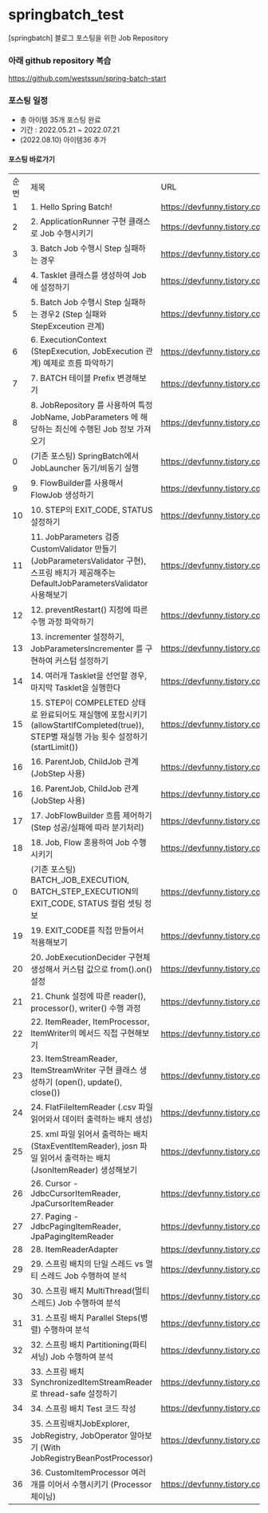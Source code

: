 # springbatch_test
[springbatch] 블로그 포스팅을 위한 Job Repository

### 아래 github repository 복습
https://github.com/westssun/spring-batch-start

### 포스팅 일정
- 총 아이템 35개 포스팅 완료
- 기간 : 2022.05.21 ~ 2022.07.21
- (2022.08.10) 아이템36 추가 

#### 포스팅 바로가기
| | | |
|-|-|-|
|순번|제목|URL|
|1|1. Hello Spring Batch!|https://devfunny.tistory.com/754|
|2|2. ApplicationRunner 구현 클래스로 Job 수행시키기|https://devfunny.tistory.com/755|
|3|3. Batch Job 수행시 Step 실패하는 경우 |https://devfunny.tistory.com/758|
|4|4. Tasklet 클래스를 생성하여 Job에 설정하기 |https://devfunny.tistory.com/759|
|5|5. Batch Job 수행시 Step 실패하는 경우2 (Step 실패와 StepExceution 관계)|https://devfunny.tistory.com/765|
|6|6. ExecutionContext (StepExecution, JobExecution 관계) 예제로 흐름 파악하기|https://devfunny.tistory.com/769|
|7|7. BATCH 테이블 Prefix 변경해보기|https://devfunny.tistory.com/774|
|8|8. JobRepository 를 사용하여 특정 JobName, JobParameters 에 해당하는 최신에 수행된 Job 정보 가져오기|https://devfunny.tistory.com/769|
|0|(기존 포스팅) SpringBatch에서 JobLauncher 동기/비동기 실행|https://devfunny.tistory.com/688|
|9|9. FlowBuilder를 사용해서 FlowJob 생성하기|https://devfunny.tistory.com/776|
|10|10. STEP의 EXIT_CODE, STATUS 설정하기|https://devfunny.tistory.com/778|
|11|11. JobParameters 검증 CustomValidator 만들기 (JobParametersValidator 구현), 스프링 배치가 제공해주는 DefaultJobParametersValidator 사용해보기|https://devfunny.tistory.com/779|
|12|12. preventRestart() 지정에 따른 수행 과정 파악하기|https://devfunny.tistory.com/786|
|13|13. incrementer 설정하기, JobParametersIncrementer 를 구현하여 커스텀 설정하기|https://devfunny.tistory.com/790|
|14|14. 여러개 Tasklet을 선언할 경우, 마지막 Tasklet을 실행한다|https://devfunny.tistory.com/792|
|15|15. STEP이 COMPELETED 상태로 완료되어도 재실행에 포함시키기 (allowStartIfCompleted(true)), STEP별 재실행 가능 횟수 설정하기 (startLimit())|https://devfunny.tistory.com/794|
|16|16. ParentJob, ChildJob 관계 (JobStep 사용)|https://devfunny.tistory.com/798|
|16|16. ParentJob, ChildJob 관계 (JobStep 사용)|https://devfunny.tistory.com/798|
|17|17. JobFlowBuilder 흐름 제어하기 (Step 성공/실패에 따라 분기처리)|https://devfunny.tistory.com/801|
|18|18. Job, Flow 혼용하여 Job 수행시키기|https://devfunny.tistory.com/802|
|0|(기존 포스팅) BATCH_JOB_EXECUTION, BATCH_STEP_EXECUTION의 EXIT_CODE, STATUS 컬럼 셋팅 정보|https://devfunny.tistory.com/698|
|19|19. EXIT_CODE를 직접 만들어서 적용해보기|https://devfunny.tistory.com/803|
|20|20. JobExecutionDecider 구현체 생성해서 커스텀 값으로 from().on() 설정|https://devfunny.tistory.com/805|
|21|21. Chunk 설정에 따른 reader(), processor(), writer() 수행 과정|https://devfunny.tistory.com/818|
|22|22. ItemReader, ItemProcessor, ItemWriter의 메서드 직접 구현해보기|https://devfunny.tistory.com/821|
|23|23. ItemStreamReader, ItemStreamWriter 구현 클래스 생성하기 (open(), update(), close())|https://devfunny.tistory.com/824|
|24|24. FlatFileItemReader (.csv 파일 읽어와서 데이터 출력하는 배치 생성)|https://devfunny.tistory.com/825|
|25|25. xml 파일 읽어서 출력하는 배치(StaxEventItemReader), josn 파일 읽어서 출력하는 배치(JsonItemReader) 생성해보기|https://devfunny.tistory.com/826|
|26|26. Cursor - JdbcCursorItemReader, JpaCursorItemReader|https://devfunny.tistory.com/827|
|27|27. Paging - JdbcPagingItemReader, JpaPagingItemReader|https://devfunny.tistory.com/828|
|28|28. ItemReaderAdapter|https://devfunny.tistory.com/829|
|29|29. 스프링 배치의 단일 스레드 vs 멀티 스레드 Job 수행하여 분석|https://devfunny.tistory.com/831|
|30|30. 스프링 배치 MultiThread(멀티 스레드) Job 수행하여 분석|https://devfunny.tistory.com/832|
|31|31. 스프링 배치 Parallel Steps(병렬) 수행하여 분석|https://devfunny.tistory.com/833|
|32|32. 스프링 배치 Partitioning(파티셔닝) Job 수행하여 분석|https://devfunny.tistory.com/834|
|33|33. 스프링 배치SynchronizedItemStreamReader로 thread-safe 설정하기|https://devfunny.tistory.com/835|
|34|34. 스프링 배치 Test 코드 작성|https://devfunny.tistory.com/836|
|35|35. 스프링배치JobExplorer, JobRegistry, JobOperator 알아보기 (With JobRegistryBeanPostProcessor)|https://devfunny.tistory.com/837|
|36|36. CustomItemProcessor 여러개를 이어서 수행시키기 (Processor 체이닝)|https://devfunny.tistory.com/843|
